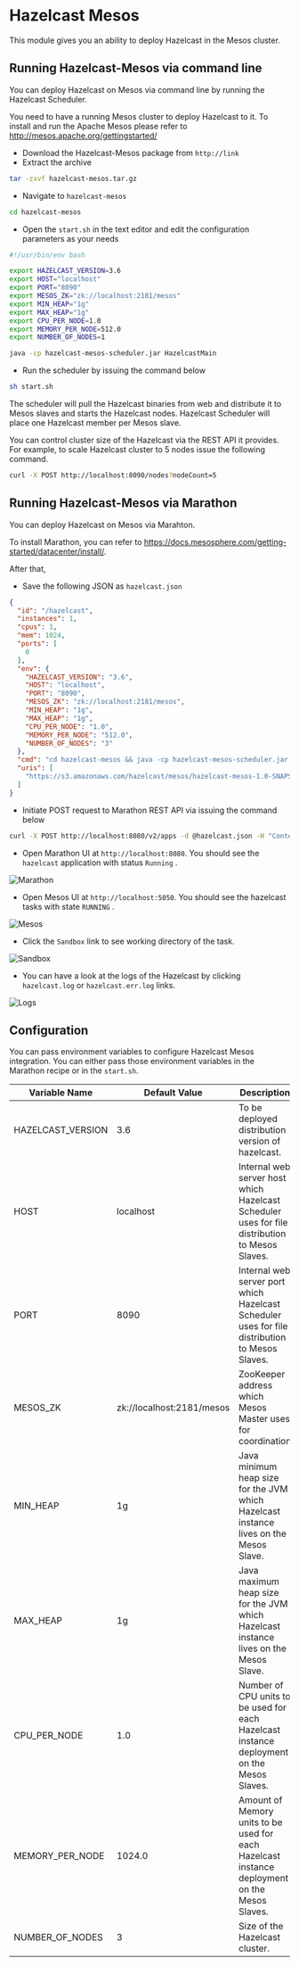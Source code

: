 # Hazelcast Mesos

This module gives you an ability to deploy Hazelcast in the Mesos cluster.

## Running Hazelcast-Mesos via command line
You can deploy Hazelcast on Mesos via command line by running the Hazelcast Scheduler.

You need to have a running Mesos cluster to deploy Hazelcast to it. To install and run the Apache Mesos please refer to http://mesos.apache.org/gettingstarted/

- Download the Hazelcast-Mesos package from `http://link`
- Extract the archive
```bash
tar -zxvf hazelcast-mesos.tar.gz
```
- Navigate to `hazelcast-mesos`
```bash
cd hazelcast-mesos
```
- Open the `start.sh` in the text editor and edit the configuration parameters as your needs

```bash
#!/usr/bin/env bash

export HAZELCAST_VERSION=3.6
export HOST="localhost"
export PORT="8090"
export MESOS_ZK="zk://localhost:2181/mesos"
export MIN_HEAP="1g"
export MAX_HEAP="1g"
export CPU_PER_NODE=1.0
export MEMORY_PER_NODE=512.0
export NUMBER_OF_NODES=1

java -cp hazelcast-mesos-scheduler.jar HazelcastMain
```
- Run the scheduler by issuing the command below
```bash
sh start.sh
```

The scheduler will pull the Hazelcast binaries from web and distribute it to Mesos slaves and starts the Hazelcast nodes. Hazelcast Scheduler will place one Hazelcast member per Mesos slave.

You can control cluster size of the Hazelcast via the REST API it provides.
For example, to scale Hazelcast cluster to 5 nodes issue the following command.
```bash
curl -X POST http://localhost:8090/nodes?nodeCount=5
```

## Running Hazelcast-Mesos via Marathon
You can deploy Hazelcast on Mesos via Marahton.

To install Marathon, you can refer to https://docs.mesosphere.com/getting-started/datacenter/install/.

After that,
- Save the following JSON as `hazelcast.json`
```json
{
  "id": "/hazelcast",
  "instances": 1,
  "cpus": 1,
  "mem": 1024,
  "ports": [
    0
  ],
  "env": {
    "HAZELCAST_VERSION": "3.6",
    "HOST": "localhost",
    "PORT": "8090",
    "MESOS_ZK": "zk://localhost:2181/mesos",
    "MIN_HEAP": "1g",
    "MAX_HEAP": "1g",
    "CPU_PER_NODE": "1.0",
    "MEMORY_PER_NODE": "512.0",
    "NUMBER_OF_NODES": "3"
  },
  "cmd": "cd hazelcast-mesos && java -cp hazelcast-mesos-scheduler.jar HazelcastMain",
  "uris": [
    "https://s3.amazonaws.com/hazelcast/mesos/hazelcast-mesos-1.0-SNAPSHOT.tar.gz"
  ]
}
```
- Initiate POST request to Marathon REST API via issuing the command below
```bash
curl -X POST http://localhost:8080/v2/apps -d @hazelcast.json -H "Content-type: application/json"
```
- Open Marathon UI at `http://localhost:8080`. You should see the `hazelcast` application with status `Running` .

![Marathon](docs/marathon.png)

- Open Mesos UI at `http://localhost:5050`. You should see the hazelcast tasks with state `RUNNING` .

![Mesos](docs/tasks.png)

- Click the `Sandbox` link to see working directory of the task.

![Sandbox](docs/task.png)

- You can have a look at the logs of the Hazelcast by clicking `hazelcast.log` or `hazelcast.err.log` links.

![Logs](docs/logs.png)

## Configuration

You can pass environment variables to configure Hazelcast Mesos integration. You can either pass those environment variables in the Marathon recipe or in the `start.sh`.

| Variable Name  | Default Value   | Description   |
|---|---|---|
| HAZELCAST_VERSION  |  3.6  |  To be deployed distribution version of hazelcast.  |
| HOST  | localhost   | Internal web server host which Hazelcast Scheduler uses for file distribution to Mesos Slaves.  |   
| PORT  | 8090 | Internal web server port which Hazelcast Scheduler uses for file distribution to Mesos Slaves.  | 
| MESOS_ZK | zk://localhost:2181/mesos | ZooKeeper address which Mesos Master uses for coordination |
| MIN_HEAP | 1g | Java minimum heap size for the JVM which Hazelcast instance lives on the Mesos Slave.|  
| MAX_HEAP | 1g | Java maximum heap size for the JVM which Hazelcast instance lives on the Mesos Slave. |
| CPU_PER_NODE | 1.0 | Number of CPU units to be used for each Hazelcast instance deployment on the Mesos Slaves. |
| MEMORY_PER_NODE | 1024.0 | Amount of Memory units to be used for each Hazelcast instance deployment on the Mesos Slaves. |   
| NUMBER_OF_NODES | 3 | Size of the Hazelcast cluster.|    
